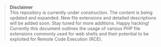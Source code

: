 > **Disclaimer**  
> This repository is currently under construction. The content is being updated and expanded. New file extensions and detailed descriptions will be added soon. Stay tuned for more additions. Happy hacking!
Currently this document outlines the usage of various PHP file extensions commonly used for web shells and their potential to be exploited for Remote Code Execution (RCE).

